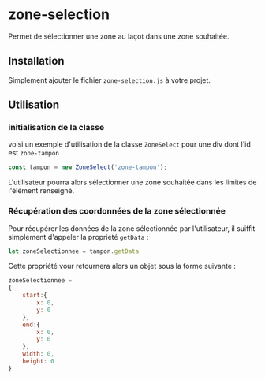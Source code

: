 # zone-selection

Permet de sélectionner une zone au laçot dans une zone souhaitée.


## Installation

Simplement ajouter le fichier `zone-selection.js` à votre projet.


## Utilisation
### initialisation de la classe

voisi un exemple d'utilisation de la classe `ZoneSelect` pour une div dont l'id est `zone-tampon`
```js
const tampon = new ZoneSelect('zone-tampon');
```
L'utilisateur pourra alors sélectionner une zone souhaitée dans les limites de l'élément renseigné.

### Récupération des coordonnées de la zone sélectionnée

Pour récupérer les données de la zone sélectionnée par l'utilisateur, il suiffit simplement d'appeler la propriété `getData` :
```js
let zoneSelectionnee = tampon.getData
```

Cette propriété vour retournera alors un objet sous la forme suivante :
```js
zoneSelectionnee = 
{
    start:{
        x: 0,
        y: 0
    },
    end:{
        x: 0,
        y: 0
    },
    width: 0,
    height: 0
}
```